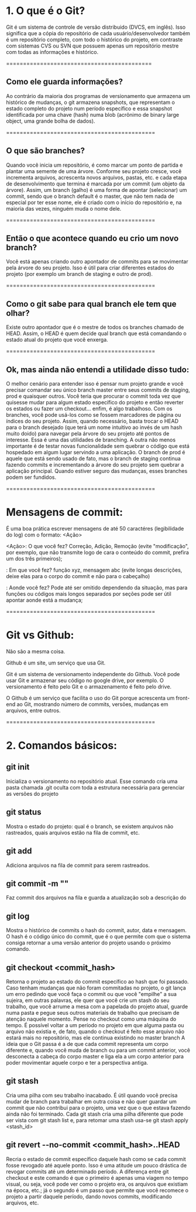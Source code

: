 # 1. O que é o Git?
Git é um sistema de controle de versão distribuido (DVCS, em inglês). Isso significa que a cópia do repositório de cada usuário/desenvolvedor também é um repositório completo, com todo o histórico do projeto, em contraste com sistemas CVS ou SVN que possuem apenas um repositório mestre com todas as informações e histórico.

===========================================

## Como ele guarda informações?
Ao contrário da maioria dos programas de versionamento que armazena um histórico de mudanças, o git armazena snapshots, que representam o estado completo do projeto num período específico e essa snapshot identificada por uma chave (hash) numa blob (acrônimo de binary large object, uma grande bolha de dados).

============================================

## O que são branches?
Quando você inicia um repositório, é como marcar um ponto de partida e plantar uma semente de uma árvore. Conforme seu projeto cresce, você incrementa arquivos, acrescenta novos arquivos, pastas, etc. e cada etapa de desenvolvimento que termina é marcada por um commit (um objeto da árvore).
Assim, um branch (galho) é uma forma de apontar (selecionar) um commit, sendo que o branch default é o master, que não tem nada de especial por ter esse nome, ele é criado com o início do repositório e, na maioria das vezes, ninguém muda o nome dele.

============================================

## Então o que acontece quando eu crio um novo branch?
Você está apenas criando outro apontador de commits para se movimentar pela árvore do seu projeto. Isso é útil para criar diferentes estados do projeto (por exemplo um branch de staging e outro de prod).

============================================

## Como o git sabe para qual branch ele tem que olhar?
Existe outro apontador que é o mestre de todos os branches chamado de HEAD. Assim, o HEAD é quem decide qual branch que está comandando o estado atual do projeto que você enxerga.

============================================

## Ok, mas ainda não entendi a utilidade disso tudo:
O melhor cenário para entender isso é pensar num projeto grande e você precisar comandar seu único branch master entre seus commits de staging, prod e quaisquer outros. Você teria que procurar o commit toda vez que quisesse mudar para algum estado específico do projeto e então reverter os estados ou fazer um checkout... enfim, é algo trabalhoso. Com os branches, você pode usá-los como se fossem marcadores de página ou índices do seu projeto.
Assim, quando necessário, basta trocar o HEAD para o branch desejado (que terá um nome intuitivo ao invés de um hash muito doido) para navegar pela árvore do seu projeto até pontos de interesse.
Essa é uma das utilidades de branching. A outra não menos importante é de testar novas funcionalidade sem quebrar o código que está hospedado em algum lugar servindo a uma aplicação. O branch de prod é aquele que está sendo usado de fato, mas o branch de staging continua fazendo commits e incrementando a árvore do seu projeto sem quebrar a aplicação principal. Quando estiver seguro das mudanças, esses branches podem ser fundidos.

============================================

# Mensagens de commit:
É uma boa prática escrever mensagens de até 50 caractéres (legibilidade do log) com o formato:
<Ação> <Objeto> <Local>

<Ação>: O que você fez? Correção, Adição, Remoção (evite "modificação", por exemplo, que não transmite logo de cara o conteúdo do commit, prefira um dos três primeiros);

<Objeto>: Em que você fez? função xyz, mensagem abc (evite longas descrições, deixe elas para o corpo do commit e não para o cabeçalho)

<Local>: Aonde você fez? Pode até ser omitido dependendo da situação, mas para funções ou códigos mais longos separados por seções pode ser útil apontar aonde está a mudança;

============================================

# Git vs Github:

Não são a mesma coisa.

Github é um site, um serviço que usa Git.

Git é um sistema de versionamento independente do Github. Você pode usar Git e armazenar seu código no google drive, por exemplo. O versionamento é feito pelo Git e o armazenamento é feito pelo drive.

O Github é um serviço que facilita o uso do Git porque acrescenta um front-end ao Git, mostrando número de commits, versões, mudanças em arquivos, entre outros.

============================================

# 2. Comandos básicos:
## git init <path>
Inicializa o versionamento no repositório atual. Esse comando cria uma pasta chamada .git oculta com toda a estrutura necessária para gerenciar as versões do projeto

## git status <path>
Mostra o estado do projeto: qual é o branch, se existem arquivos não rastreados, quais arquivos estão na fila de commit, etc.

## git add <file>
Adiciona arquivos na fila de commit para serem rastreados.

## git commit -m "<comment>"
Faz commit dos arquivos na fila e guarda a atualização sob a descrição do <comment>

## git log
Mostra o histórico de commits o hash do commit, autor, data e mensagem. O hash é o código único do commit, que é o que permite com que o sistema consiga retornar a uma versão anterior do projeto usando o próximo comando.

## git checkout <commit_hash>
Retorna o projeto ao estado do commit específico ao hash que foi passado. Caso tenham mudanças que não foram commitadas no projeto, o git lança um erro pedindo que você faça o commit ou que você "empilhe" a sua sujeira, em outras palavras, ele quer que você crie um stash do seu trabalho, que você arrume a mesa com a papelada do projeto atual, guarde numa pasta e pegue seus outros materiais de trabalho que precisam de atenção naquele momento.
Pense no checkout como uma máquina do tempo. É possível voltar a um período no projeto em que alguma pasta ou arquivo não existia e, de fato, quando o checkout é feito esse arquivo não estará mais no repositório, mas ele continua existindo no master branch
A ideia que o Git passa é a de que cada commit representa um corpo diferente e, quando você muda de branch ou para um commit anterior, você desconecta a cabeça do corpo master e liga ela a um corpo anterior para poder movimentar aquele corpo e ter a perspectiva antiga.

## git stash
Cria uma pilha com seu trabalho inacabado. É útil quando você precisa mudar de branch para trabalhar em outra coisa e não quer guardar um commit que não contribui para o projeto, uma vez que o que estava fazendo ainda não foi terminado.
Cada git stash cria uma pilha diferente que pode ser vista com git stash list e, para retomar uma stash usa-se git stash apply <stash_id>

## git revert --no-commit <commit_hash>..HEAD
Recria o estado de commit específico daquele hash como se cada commit fosse revogado até aquele ponto. Isso é uma atitude um pouco drástica de revogar commits até um determinado período.
A diferença entre git checkout e este comando é que o primeiro é apenas uma viagem no tempo visual, ou seja, você pode ver como o projeto era, os arquivos que existiam na época, etc.; já o segundo é um passo que permite que você recomece o projeto a partir daquele período, dando novos commits, modificando arquivos, etc.